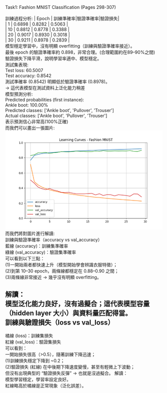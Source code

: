 Task1: Fashion MNIST Classification (Pages 298-307)\
\
訓練過程分析:
| Epoch | 訓練準確率|驗證準確率|驗證損失|\
| 1     | 0.6898 | 0.8282 | 0.5063 |\
| 10    | 0.8812 | 0.8778 | 0.3388 |\
| 20    | 0.9017 | 0.8930 | 0.3018 |\
| 30    | 0.9211 | 0.8978 | 0.2839 |\
模型穩定學習中，沒有明顯 overfitting（訓練與驗證準確率接近）。\
最後 epoch 的驗證準確率約 0.898，非常合理。(合理範圍約在89–90%之間)\
驗證損失下降平滑，說明學習率適中、模型穩定。
\
測試集表現:\
Test loss: 60.5007\
Test accuracy: 0.8542\
測試準確率 (0.8542) 明顯低於驗證準確率 (0.8978)。\
→ 這代表模型在測試資料上泛化能力稍差
\
模型預測分析:\
Predicted probabilities (first instance):\
  Ankle boot: 100.00%\
Predicted classes: ['Ankle boot', 'Pullover', 'Trouser']\
Actual classes: ['Ankle boot', 'Pullover', 'Trouser']\
表示預測信心非常高(100%正確)
\
而我們可以畫出一張圖片:\
![image](Figure_1.png)\
而我們將對圖片進行解讀:\
訓練與驗證準確率（accuracy vs val_accuracy）\
藍線 (accuracy)：訓練集準確率\
綠線 (val_accuracy)：驗證集準確率\
可以看到以下三點：\
(1)一開始兩者都快速上升（模型開始學會辨識衣服特徵）；\
(2)到第 10–30 epoch，兩條線都穩定在 0.88–0.90 之間；\
(3)兩條線非常接近 → 幾乎沒有明顯 overfitting。

解讀：\
模型泛化能力良好，沒有過擬合；這代表模型容量（hidden layer 大小）與資料量匹配得當。\
訓練與驗證損失（loss vs val_loss）
--------------------------------------------------------------------
橘線 (loss)：訓練集損失\
紅線 (val_loss)：驗證集損失\
可以看到：\
一開始損失很高（>0.5），隨著訓練下降迅速；\
(1)訓練損失穩定下降到 ~0.2；\
(2)驗證損失 (紅線) 在中後期下降速度變慢，甚至有輕微上下波動；\
但沒有出現典型的 “驗證損失反彈” → 也就是沒過擬合。
解讀：\
模型學習穩定，學習率設定良好。\
紅線略高於橘線是正常現象（泛化誤差）。
